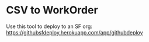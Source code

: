 CSV to WorkOrder
================

Use this tool to deploy to an SF org: https://githubsfdeploy.herokuapp.com/app/githubdeploy
